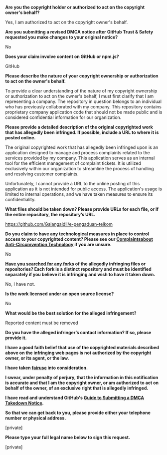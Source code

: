 **Are you the copyright holder or authorized to act on the copyright owner's behalf?**

Yes, I am authorized to act on the copyright owner's behalf.

**Are you submitting a revised DMCA notice after GitHub Trust & Safety requested you make changes to your original notice?**

No

**Does your claim involve content on GitHub or npm.js?**

GitHub

**Please describe the nature of your copyright ownership or authorization to act on the owner's behalf.**

To provide a clear understanding of the nature of my copyright ownership or authorization to act on the owner's behalf, I must first clarify that I am representing a company. The repository in question belongs to an individual who has previously collaborated with my company. This repository contains proprietary company application code that should not be made public and is considered confidential information for our organization.

**Please provide a detailed description of the original copyrighted work that has allegedly been infringed. If possible, include a URL to where it is posted online.**

The original copyrighted work that has allegedly been infringed upon is an application designed to manage and process complaints related to the services provided by my company. This application serves as an internal tool for the efficient management of complaint tickets. It is utilized exclusively within our organization to streamline the process of handling and resolving customer complaints.

Unfortunately, I cannot provide a URL to the online posting of this application as it is not intended for public access. The application's usage is limited to internal operations, and we have taken measures to ensure its confidentiality.

**What files should be taken down? Please provide URLs for each file, or if the entire repository, the repository’s URL.**

https://github.com/Galangaidil/e-pengaduan-telkom

**Do you claim to have any technological measures in place to control access to your copyrighted content? Please see our <a href="https://docs.github.com/articles/guide-to-submitting-a-dmca-takedown-notice#complaints-about-anti-circumvention-technology">Complaintsabout Anti-Circumvention Technology</a> if you are unsure.**

No

**<a href="https://docs.github.com/articles/dmca-takedown-policy#b-what-about-forks-or-whats-a-fork">Have you searched for any forks</a> of the allegedly infringing files or repositories? Each fork is a distinct repository and must be identified separately if you believe it is infringing and wish to have it taken down.**

No, I have not.

**Is the work licensed under an open source license?**

No

**What would be the best solution for the alleged infringement?**

Reported content must be removed

**Do you have the alleged infringer’s contact information? If so, please provide it.**

**I have a good faith belief that use of the copyrighted materials described above on the infringing web pages is not authorized by the copyright owner, or its agent, or the law.**

**I have taken <a href="https://www.lumendatabase.org/topics/22">fairuse</a> into consideration.**

**I swear, under penalty of perjury, that the information in this notification is accurate and that I am the copyright owner, or am authorized to act on behalf of the owner, of an exclusive right that is allegedly infringed.**

**I have read and understand GitHub's <a href="https://docs.github.com/articles/guide-to-submitting-a-dmca-takedown-notice/">Guide to Submitting a DMCA Takedown Notice</a>.**

**So that we can get back to you, please provide either your telephone number or physical address.**

[private]

**Please type your full legal name below to sign this request.**

[private]
